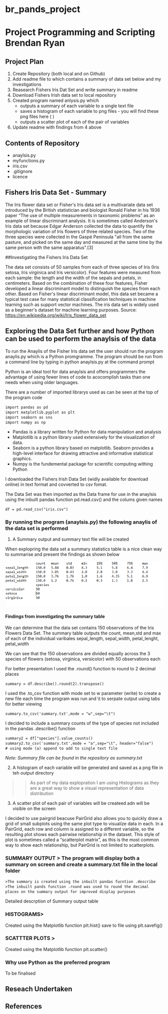 # br_pands_project
# Project Programming and Scripting Brendan Ryan


## Project Plan
1. Create Repository (both local and on Github)
2. Add readme file to which contains a summary of data set below and my investigations
2. Reasearch Fishers Iris Dat Set and write summary in readme
3. Download Fishers Irish data set to local repository
4. Created program named anlysis.py which
	- outputs a summary of each variable to a single text file
	- saves a histogram of each variable to png files - you will find these png files here ( )
	- outputs a scatter plot of each of the pair of variables
5. Update readme with findings from 4 above


## Contents of Repository 

* anaylsis.py
* myfunctions.py
* iris.csv
* .gitignore
* licence 


## Fishers Iris Data Set - **Summary**

The Iris flower data set or Fisher's Iris data set is a multivariate data set introduced by the British statistician and biologist Ronald Fisher in his 1936 paper “The use of multiple measurements in taxonomic problems” as an example of linear discriminant analysis.
It is sometimes called Anderson's Iris data set because Edgar Anderson collected the data to quantify the morphologic variation of Iris flowers of three related species.
Two of the three species were collected in the Gaspé Peninsula "all from the same pasture, and picked on the same day and measured at the same time by the same person with the same apparatus".[3] 

##Investigating the Fishers Iris Data Set

The data set consists of 50 samples from each of three species of Iris (Iris setosa, Iris virginica and Iris versicolor).
Four features were measured from each sample: the length and the width of the sepals and petals, in centimeters.
Based on the combination of these four features, Fisher developed a linear discriminant model to distinguish the species from each other.
Based on Fisher's linear discriminant model, this data set became a typical test case for many statistical classification techniques in machine learning such as support vector machines.
The iris data set is widely used as a beginner's dataset for machine learning purposes.
Source: https://en.wikipedia.org/wiki/Iris_flower_data_set


## Exploring the Data Set further and how Python can be used to perform the anaylsis of the data


To run the Anaylis of the Fisher Iris data set the user should run the program anaylis.py which is a Python promgramme.
The program should be run from a command line by typing in python anaylsis.py at the command prompt

Python is an ideal tool for data anaylsis and offers programmers the advantage of using fewer lines of code to acocomplish tasks than one needs when using older languages.


There are a number of imported librarys used as can be seen at the top of the program code 

    import pandas as pd
    import matplotlib.pyplot as plt
    import seaborn as sns
    import numpy as np

* Pandas is a library written for Python for data manipulation and analysis
* Matplotlib is a python library used extensively for the visualization of data.
* Seaborn is a python library based on matplotlib.
Seaborn provides a high-level interface for drawing attractive and informative statistical graphics.
* Numpy is the fundemental package for scientific computing withing Python

I downloaded the Fishers Irish Data Set (widly available for download online) in text format and covverted to csv fomat.

The Data Set was then imported as the Data frame for use in the anaylsis using the inbuilt pandas function pd.read.csv() and the colums given names

    df = pd.read_csv("iris.csv")


### By running the program (anaylsis.py) the following anaylis of the data set is  performed

1. A Summary output and summary text file will be created

When explopring the data set a summary statistics table is a nice clean way to summarise and present the findings as shown below

![Summary Table](https://github.com/brendantipp/br_pands_project/blob/master/readme_images/summary.PNG)


#### Findings from investigating the summary table 
 
We can determine that the data set contains 150 observations of the Iris Flowers Data Set.
The summary table outputs the count, mean,std and max of each of the individual varibales sepal_length, sepal_width, petal_lenght, petal_width

We can see that the 150 observations are divided equally across the 3 species of flowers (setosa, virginica, versicolor) with 50 observations each


For better presentation I used the .round() function to round to 2 decimal places

    summary = df.describe().round(2).transpose()

I used the .to_csv function with  mode set to w parameter (write) to create a new file each time the program was run and \t to serpate output using tabs for better viewing

    summary.to_csv('summary.txt',mode = "w",sep="\t")

I decided to include a summary counts of the type of species not included in the pandas .describe() function
    
    summary2 = df["species"].value_counts()
    summary2.to_csv('summary.txt',mode = "a",sep="\t", header="false")
    # using mode (a) append to add to single text file

_Note: Summary file can be found in the repository as summary.txt_

2. A histogram of each variable will be generated and saved as a png file in teh output directory

>>As part of my data explopration I am using Histograms as they are a great way to show a visual representation of data distribution 


3. A scatter plot of each pair of variables will be createed adn will be visible on the screen

I decided to use pairgrid beacuse PairGrid also allows you to quickly draw a grid of small subplots using the same plot type to visualize data in each. In a PairGrid, each row and column is assigned to a different variable, so the resulting plot shows each pairwise relationship in the dataset. This style of plot is sometimes called a “scatterplot matrix”, as this is the most common way to show each relationship, but PairGrid is not limited to scatterplots.

### SUMMARY OUTPUT > The program will display both a summary on screen and create a summary.txt file in the local folder
	>The summary is created using the inbuilt pandas fucntion .describe
	>The inbuilt pands function .round was used to round the decimal places on the summary output for improved display purposes

Detailed descrption of Summary output table 


### HISTOGRAMS> 
Created using the Matplotlib function plt.hist() save to file using plt.savefig()


### SCATTTER PLOTS >
Created using the Matplotlib function plt.scatter() 

### Why use Python as the preferred program

To be finalised 

## Reseach Undertaken


## References